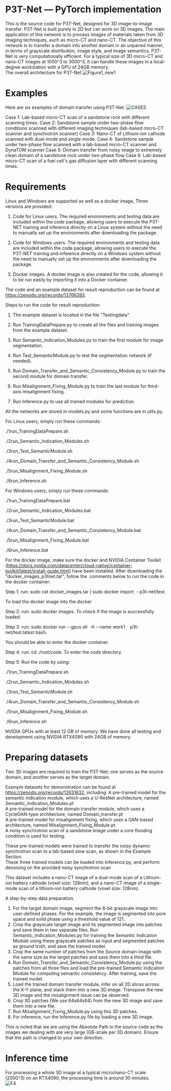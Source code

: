 # P3T-Net — PyTorch implementation

This is the source code for P3T-Net, designed for 3D image-to-image transfer. P3T-Net is built purely in 2D but can work on 3D images. 
The main application of this network is to process images of materials taken from 3D imaging techniques, such as micro-CT and nano-CT. 
The objective of this network is to transfer a domain into another domain in an unpaired manner, in terms of grayscale distribution, image style, and image semantics.
P3T-Net is very computationally efficient. For a typical size of 3D micro-CT and nano-CT images at 1000^3 to 3000^3, it can handle these images in a local-degree workstation with a GPU of 24GB memory.\
The overall architecture for P3T-Net 
![Figure1_new1](https://github.com/user-attachments/assets/a6b32923-d8e3-4abb-879f-b80991b5e1ab)


# Examples
Here are six examples of domain transfer using P3T-Net:
![CASES](https://github.com/user-attachments/assets/e9af8cf9-84fe-4036-90e4-5e5664264772)

Case 1: Lab-based micro-CT scan of a sandstone rock with different scanning times.
Case 2: Sandstone sample under two-phase flow conditions scanned with different imaging techniques (lab-based micro-CT scanner and synchrotron scanner)
Case 3: Nano-CT of Lithium-ion cathode scanned with dual-mode and single-mode.
Case 4: Sandstone sample under two-phase flow scanned with a lab-based micro-CT scanner and DynaTOM scanner
Case 5: Domain transfer from noisy image to extremely clean domain of a sandstone rock under two-phase flow
Case 6: Lab-based micro-CT scan of a fuel cell's gas diffusion layer with different scanning times.

# Requirements

Linux and Windows are supported as well as a docker image, Three versions are provided:

1. Code for Linux users. The required environments and testing data are included within the code package, allowing users to execute the P3T-NET training and inference directly on a Linux system without the need to manually set up the environments after downloading the package.
   
2. Code for Windows users. The required environments and testing data are included within the code package, allowing users to execute the P3T-NET training and inference directly on a Windows system without the need to manually set up the environments after downloading the package.
   
3. Docker images. A docker image is also created for the code, allowing it to be run easily by importing it into a Docker container.

The code and an example dataset for result reproduction can be found at https://zenodo.org/records/13766393.

Steps to run the code for result reproduction:

1. The example dataset is located in the file "Testingdata".
  
2. Run TrainingDataPrepare.py to create all the files and training images from the example dataset.

3. Run Semantic_Indication_Modules.py to train the first module for image segmentation.

4. Run Test_SemanticModule.py to test the segmentation network (if needed).

5. Run Domain_Transfer_and_Semantic_Consistency_Module.py to train the second module for domain transfer.

6. Run Misalignment_Fixing_Module.py to train the last module for third-axis misalignment fixing.
 
7. Run Inference.py to use all trained modules for prediction.

All the networks are stored in models.py and some functions are in utils.py.

For Linux users, simply run these commands: 

./1run_TrainingDataPrepare.sh

./2run_Semantic_Indication_Modules.sh

./3run_Test_SemanticModule.sh

./4run_Domain_Transfer_and_Semantic_Consistency_Module.sh

./5run_Misalignment_Fixing_Module.sh

./6run_Inference.sh

For Windows users, simply run these commands: 

./1run_TrainingDataPrepare.bat

./2run_Semantic_Indication_Modules.bat

./3run_Test_SemanticModule.bat

./4run_Domain_Transfer_and_Semantic_Consistency_Module.bat

./5run_Misalignment_Fixing_Module.bat

./6run_Inference.bat


For the docker image, make sure the docker and NVIDIA Container Toolkit (https://docs.nvidia.com/datacenter/cloud-native/container-toolkit/latest/install-guide.html) have been installed. After downloading the "docker_images_p3tnet.tar", follow the  comments below to run the code in the docker container:

Step 1: run: sudo cat docker_images.tar | sudo docker import  - p3t-net/test. 

To load the docker image into the docker

Step 2: run: sudo docker images. To check if the image is successfully loaded.

Step 3: run: sudo docker run --gpus all  -ti --name work1    p3t-net/test:latest bash. 

You should be able to enter the docker container.

Step 4: run: cd ./root/code. To enter the code directory.

Step 5: Run the code by using: 

./1run_TrainingDataPrepare.sh

./2run_Semantic_Indication_Modules.sh

./3run_Test_SemanticModule.sh

./4run_Domain_Transfer_and_Semantic_Consistency_Module.sh

./5run_Misalignment_Fixing_Module.sh

./6run_Inference.sh

NVIDIA GPUs with at least 12 GB of memory. We have done all testing and development using NVIDIA RTX4090 with 24GB of memory.


# Preparing datasets

Two 3D images are required to train the P3T-Net; one serves as the source domain, and another serves as the target domain. 

Example datasets for demonstration can be found at https://zenodo.org/records/12631632, including:
A pre-trained model for the semantic indication module, which uses a U-ResNet architecture, named Semantic_Indication_Modules.pt\
A pre-trained model for the domain transfer module, which uses a CycleGAN-type architecture, named Domain_transfer.pt\
A pre-trained model for misalignment fixing, which uses a GAN-based architecture, named Misalignment_Fixing_Module.pt\
A noisy synchrotron scan of a sandstone image under a core flooding condition is used for testing.

These pre-trained models were trained to transfer the noisy dynamic synchrotron scan to a lab-based slow scan, as shown in the Example Section.\
These three trained models can be loaded into Inference.py, and perform denoising on the provided noisy synchrotron scan

This dataset includes a nano-CT image of a dual-mode scan of a Lithium-ion battery cathode (voxel size: 128nm); and a nano-CT image of a single-mode scan of a lithium-ion battery cathode (voxel size: 128nm).

A step-by-step data preparation.
1. For the target domain image, segment the 8-bit grayscale image into user-defined phases. For the example, the image is segmented into pore space and solid phase using a threshold value of 121.
2. Crop the grayscale target image and its segmented image into patches and save them in two separate files. Run Semantic_Indication_Modules.py for training the Semantic Indication Module using these grayscale patches as input and segmented patches as ground truth, and save the trained model.
3. Crop the same number of patches from the Source domain image with the same size as the target patches and save them into a third file.
4. Run Domain_Transfer_and_Semantic_Consistency_Module.py using the patches from all three files and load the pre-trained Semantic Indication Module for computing semantic consistency. After training, save the trained model.
5. Load the trained domain transfer module, infer on all 2D slices across the X-Y plane, and stack them into a new 3D image. Transpose the new 3D image and the misalignment issue can be observed.
6. Crop 3D patches (We use 64x64x64) from the new 3D image and save them into a new file.
7. Run Misalignment_Fixing_Module.py using this 3D patches.
8. For inference, run the Inference.py file by loading a new 3D image.

This is noted that we are using the Absolute Path in the source code as the images we dealing with are very large (GB-scale per 3D domain). Ensure that the path is changed to your own direction.

# Inference time
For processing a whole 3D image at a typical micro/nano-CT scale (2000^3) on an RTX4090, the processing time is around 30 minutes.  
![F4](https://github.com/KunningTang1/P3T-Net-for-3D-large-image-transfer/assets/97938972/258a7bb0-b6ee-48df-9b72-0dcece472785)

